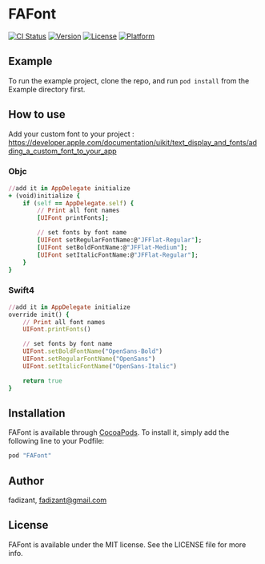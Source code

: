 # FAFont

[![CI Status](http://img.shields.io/travis/fadizant/FAFont.svg?style=flat)](https://travis-ci.org/fadizant/FAFont)
[![Version](https://img.shields.io/cocoapods/v/FAFont.svg?style=flat)](http://cocoapods.org/pods/FAFont)
[![License](https://img.shields.io/cocoapods/l/FAFont.svg?style=flat)](http://cocoapods.org/pods/FAFont)
[![Platform](https://img.shields.io/cocoapods/p/FAFont.svg?style=flat)](http://cocoapods.org/pods/FAFont)

## Example

To run the example project, clone the repo, and run `pod install` from the Example directory first.

## How to use

Add your custom font to your project :
https://developer.apple.com/documentation/uikit/text_display_and_fonts/adding_a_custom_font_to_your_app

### Objc

```ruby
//add it in AppDelegate initialize
+ (void)initialize {
    if (self == AppDelegate.self) {
        // Print all font names
        [UIFont printFonts];

        // set fonts by font name
        [UIFont setRegularFontName:@"JFFlat-Regular"];
        [UIFont setBoldFontName:@"JFFlat-Medium"];
        [UIFont setItalicFontName:@"JFFlat-Regular"];
    }
}
```

### Swift4

```ruby
//add it in AppDelegate initialize
override init() {
    // Print all font names
    UIFont.printFonts()

    // set fonts by font name
    UIFont.setBoldFontName("OpenSans-Bold")
    UIFont.setRegularFontName("OpenSans")
    UIFont.setItalicFontName("OpenSans-Italic")

    return true
}
```

## Installation

FAFont is available through [CocoaPods](http://cocoapods.org). To install
it, simply add the following line to your Podfile:

```ruby
pod "FAFont"
```

## Author

fadizant, fadizant@gmail.com

## License

FAFont is available under the MIT license. See the LICENSE file for more info.

